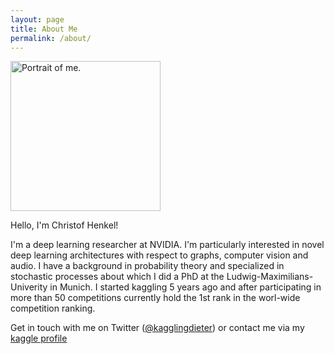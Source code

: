 ```yaml
---
layout: page
title: About Me
permalink: /about/
---
```


<img src="https://github.com/ChristofHenkel/dieters-blog/images/portrait.png" width="240" alt="Portrait of me." />

Hello, I'm Christof Henkel!

I'm a deep learning researcher at NVIDIA. I'm particularly interested in novel deep learning architectures with respect to graphs, computer vision and audio. I have a background in probability theory and specialized in stochastic processes about which I did a PhD at the Ludwig-Maximilians-Univerity in Munich. I started kaggling 5 years ago and after participating in more than 50 competitions currently hold the 1st rank in the worl-wide competition ranking.

Get in touch with me on Twitter ([@kagglingdieter](https://twitter.com/kagglingdieter)) or contact me via my [kaggle profile](https://kaggle.com/christofhenkel)
